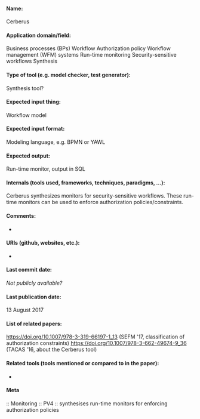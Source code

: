 #### Name:
Cerberus

#### Application domain/field:
Business processes (BPs)
Workflow
Authorization policy
Workflow management (WFM) systems
Run-time monitoring
Security-sensitive workflows
Synthesis

#### Type of tool (e.g. model checker, test generator):
Synthesis tool?

#### Expected input thing:
Workflow model

#### Expected input format:
Modeling language, e.g. BPMN or YAWL

#### Expected output:
Run-time monitor, output in SQL

#### Internals (tools used, frameworks, techniques, paradigms, ...):
Cerberus synthesizes monitors for security-sensitive workflows. These run-time monitors can be used to enforce authorization policies/constraints.

#### Comments:
-

#### URIs (github, websites, etc.):
-

#### Last commit date:
*Not publicly available?*

#### Last publication date:
13 August 2017

#### List of related papers:
https://doi.org/10.1007/978-3-319-66197-1_13 (SEFM '17, classification of authorization constraints)
https://doi.org/10.1007/978-3-662-49674-9_36 (TACAS '16, about the Cerberus tool)

#### Related tools (tools mentioned or compared to in the paper):
-

#### Meta
:: Monitoring
:: PV4 :: synthesises run-time monitors for enforcing authorization policies